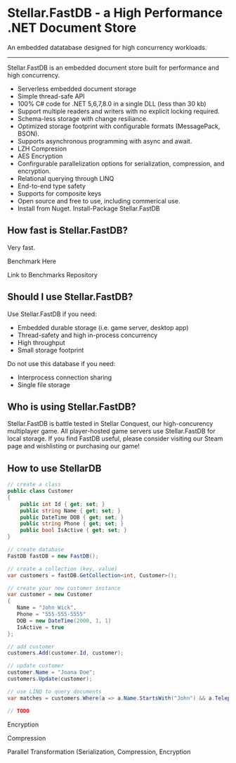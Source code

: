 # Stellar.FastDB - a High Performance .NET Document Store
An embedded datatabase designed for high concurrency workloads.

---

Stellar.FastDB is an embedded document store built for performance and high concurrency.

- Serverless embedded document storage
- Simple thread-safe API
- 100% C# code for .NET 5,6,7,8.0 in a single DLL (less than 30 kb)
- Support multiple readers and writers with no explicit locking required.
- Schema-less storage with change resiliance.  
- Optimized storage footprint with configurable formats (MessagePack, BSON).  
- Supports asynchronous programming with async and await.
- LZH Compresion
- AES Encryption
- Confirgurable parallelization options for serialization, compression, and encryption.
- Relational querying through LINQ
- End-to-end type safety
- Supports for composite keys
- Open source and free to use, including commerical use.
- Install from Nuget. Install-Package Stellar.FastDB

## How fast is Stellar.FastDB?

Very fast. 

Benchmark Here

Link to Benchmarks Repository

## Should I use Stellar.FastDB?

Use Stellar.FastDB if you need:
- Embedded durable storage (i.e. game server, desktop app)
- Thread-safety and high in-process concurrency
- High throughput
- Small storage footprint

Do not use this database if you need:
- Interprocess connection sharing
- Single file storage

## Who is using Stellar.FastDB?

Stellar.FastDB is battle tested in Stellar Conquest, our high-concurency multiplayer game. All player-hosted game servers use Stellar.FastDB for local storage. If you find FastDB useful, please consider visiting our Steam page and wishlisting or purchasing our game!

## How to use StellarDB

```C#
// create a class
public class Customer
{
    public int Id { get; set; }
    public string Name { get; set; }
    public DateTime DOB { get; set; }
    public string Phone { get; set; }
    public bool IsActive { get; set; }
}

// create database
FastDB fastDB = new FastDB();

// create a collection (key, value)
var customers = fastDB.GetCollection<int, Customer>();

// create your new customer instance
var customer = new Customer
{ 
   Name = "John Wick", 
   Phone = "555-555-5555"
   DOB = new DateTime(2000, 1, 1)
   IsActive = true
};

// add customer
customers.Add(customer.Id, customer);

// update customer
customer.Name = "Joana Doe";
customers.Update(customer);

// use LINQ to query documents
var matches = customers.Where(a => a.Name.StartsWith("John") && a.Telephone > 5555555);
```

```C#
// TODO
```

Encryption


Compression

Parallel Transformation (Serialization, Compression, Encryption





